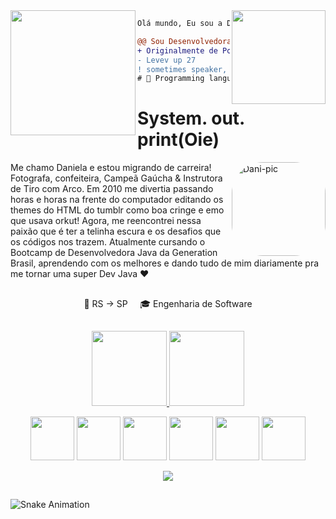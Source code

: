
<img align="right" height="150" src="https://media.giphy.com/media/vvcvtGPa4hSiN4TgeY/giphy.gif"/>
<img align="left" height="200" src="https://media.giphy.com/media/ao9DUiTKH60XS/giphy.gif"/>

```diff
Olá mundo, Eu sou a Dani 👩‍💻.

@@ Sou Desenvolvedora Java FullStack Jr @@
+ Originalmente de Porto Alegre, atualmente em São Paulo-SP 🇧🇷.
- Levev up 27
! sometimes speaker, always bad jokes
# 📖 Programming languages, functional, web development
```


<Youre doing great>
<Good things will come to you>
<Drink water and stay awesome>


# System. out. print(Oie)
<img align="right" alt="Dani-pic" height="150" style="border-radius:50px;" src="https://i.im.ge/2022/01/25/X7Bugy.png">
 Me chamo Daniela e estou migrando de carreira! Fotografa, confeiteira, Campeã Gaúcha & Instrutora de Tiro com Arco. Em 2010 me divertia passando horas e horas na frente do computador editando os themes do HTML do tumblr como boa cringe e emo que usava orkut! Agora, me reencontrei nessa paixão que é ter a telinha escura e os desafios que os códigos nos trazem. Atualmente cursando o Bootcamp de Desenvolvedora Java da Generation Brasil, aprendendo com os melhores e dando tudo de mim diariamente pra me tornar uma super Dev Java ♥ 
 
 ##

  <p align="center">
    🚀  RS → SP  &nbsp; &nbsp; 🎓 Engenharia de Software 
  </p>
</div>

 ##
 
 <div>          
 <p align="center">
  <a href="https://github.com/danigoulart">
    <img height="120em" src="https://github-readme-stats.vercel.app/api?username=danigoulart&theme=dracula&show_icons=true" />
    <img height="120em" src="https://github-readme-stats.vercel.app/api/top-langs/?username=danigoulart&layout=compact&langs_count=7&theme=dracula"/>
  </a>
 </div>

  
<div class="languages-ctn">
 <p align="center">
  <img width="70" height="70" src="https://cdn.jsdelivr.net/gh/devicons/devicon/icons/javascript/javascript-original.svg" />
  <img width="70" height="70" src="https://cdn.jsdelivr.net/gh/devicons/devicon/icons/css3/css3-plain-wordmark.svg" />
  <img width="70" height="70" src="https://cdn.jsdelivr.net/gh/devicons/devicon/icons/html5/html5-plain-wordmark.svg" />
  <img width="70" height="70" src="https://cdn.jsdelivr.net/gh/devicons/devicon/icons/react/react-original.svg" />
  <img width="70" height="70" src="https://cdn.jsdelivr.net/gh/devicons/devicon/icons/java/java-original-wordmark.svg" />
  <img width="70" height="70" src="https://cdn.jsdelivr.net/gh/devicons/devicon/icons/mysql/mysql-original-wordmark.svg" />
</div>


<p align="center">
<a href="https://www.linkedin.com/in/danigoulart/" target="_blank">
  <img src="https://img.shields.io/badge/LinkedIn-0077B5?style=for-the-badge&logo=linkedin&logoColor=white" />
</a>
</p>

##


![Snake Animation](https://github.com/danigoulart/danigoulart/blob/output/github-contribution-grid-snake.svg)
  
  ##
  
  
